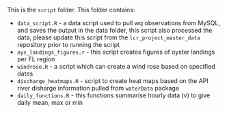 This is the `script` folder. This folder contains:  
  
- `data_script.R`	- a data script used to pull wq observations from MySQL, and saves the output in the data folder, this script also processed the data, please update this script from the `lcr_project_master_data` repository prior to running the script  
- `oys_landings_figures.r`	- this script creates figures of oyster landings per FL region 
- `windrose.R` - a script which can create a wind rose based on specified dates
- `discharge_heatmaps.R` - script to create heat maps based on the API river disharge information pulled from `waterData` package
- `daily_functions.R` - this functions summarise hourly data (v) to give daily mean, max or min
